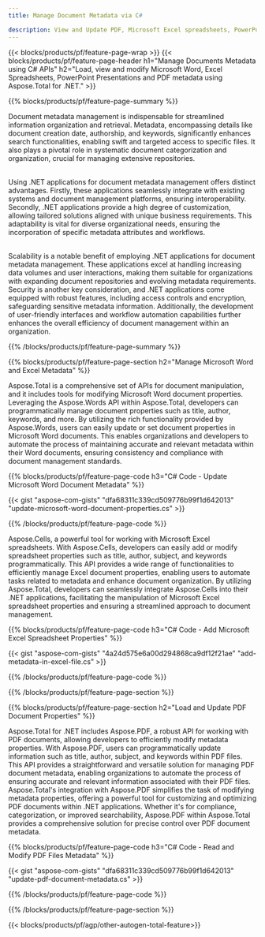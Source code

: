 ```yaml
---
title: Manage Document Metadata via C# 

description: View and Update PDF, Microsoft Excel spreadsheets, PowerPoint Presentations and Word documents metadata via your C# application.
---
```


{{< blocks/products/pf/feature-page-wrap >}}
{{< blocks/products/pf/feature-page-header h1="Manage Documents Metadata using C# APIs" h2="Load, view and modify Microsoft Word, Excel Spreadsheets, PowerPoint Presentations and PDF metadata using Aspose.Total for .NET." >}}

{{% blocks/products/pf/feature-page-summary %}}

Document metadata management is indispensable for streamlined information organization and retrieval. Metadata, encompassing details like document creation date, authorship, and keywords, significantly enhances search functionalities, enabling swift and targeted access to specific files. It also plays a pivotal role in systematic document categorization and organization, crucial for managing extensive repositories. <br /><br />

Using .NET applications for document metadata management offers distinct advantages. Firstly, these applications seamlessly integrate with existing systems and document management platforms, ensuring interoperability. Secondly, .NET applications provide a high degree of customization, allowing tailored solutions aligned with unique business requirements. This adaptability is vital for diverse organizational needs, ensuring the incorporation of specific metadata attributes and workflows.<br /><br />

Scalability is a notable benefit of employing .NET applications for document metadata management. These applications excel at handling increasing data volumes and user interactions, making them suitable for organizations with expanding document repositories and evolving metadata requirements. Security is another key consideration, and .NET applications come equipped with robust features, including access controls and encryption, safeguarding sensitive metadata information. Additionally, the development of user-friendly interfaces and workflow automation capabilities further enhances the overall efficiency of document management within an organization.

{{% /blocks/products/pf/feature-page-summary  %}}


{{% blocks/products/pf/feature-page-section  h2="Manage Microsoft Word and Excel Metadata" %}}

Aspose.Total is a comprehensive set of APIs for document manipulation, and it includes tools for modifying Microsoft Word document properties. Leveraging the Aspose.Words API within Aspose.Total, developers can programmatically manage document properties such as title, author, keywords, and more. By utilizing the rich functionality provided by Aspose.Words, users can easily update or set document properties in Microsoft Word documents. This enables organizations and developers to automate the process of maintaining accurate and relevant metadata within their Word documents, ensuring consistency and compliance with document management standards. 

{{% blocks/products/pf/feature-page-code h3="C# Code - Update Microsoft Word Document Metadata" %}}

{{< gist "aspose-com-gists" "dfa68311c339cd509776b99f1d642013" "update-microsoft-word-document-properties.cs" >}}

{{% /blocks/products/pf/feature-page-code  %}}

Aspose.Cells, a powerful tool for working with Microsoft Excel spreadsheets. With Aspose.Cells, developers can easily add or modify spreadsheet properties such as title, author, subject, and keywords programmatically. This API provides a wide range of functionalities to efficiently manage Excel document properties, enabling users to automate tasks related to metadata and enhance document organization. By utilizing Aspose.Total, developers can seamlessly integrate Aspose.Cells into their .NET applications, facilitating the manipulation of Microsoft Excel spreadsheet properties and ensuring a streamlined approach to document management. 

{{% blocks/products/pf/feature-page-code h3="C# Code - Add Microsoft Excel Spreadsheet Properties" %}}

{{< gist "aspose-com-gists" "4a24d575e6a00d294868ca9df12f21ae" "add-metadata-in-excel-file.cs" >}}

{{% /blocks/products/pf/feature-page-code  %}}

{{% /blocks/products/pf/feature-page-section %}}


{{% blocks/products/pf/feature-page-section  h2="Load and Update PDF Document Properties" %}}

Aspose.Total for .NET includes Aspose.PDF, a robust API for working with PDF documents, allowing developers to efficiently modify metadata properties. With Aspose.PDF, users can programmatically update information such as title, author, subject, and keywords within PDF files. This API provides a straightforward and versatile solution for managing PDF document metadata, enabling organizations to automate the process of ensuring accurate and relevant information associated with their PDF files. Aspose.Total's integration with Aspose.PDF simplifies the task of modifying metadata properties, offering a powerful tool for customizing and optimizing PDF documents within .NET applications. Whether it's for compliance, categorization, or improved searchability, Aspose.PDF within Aspose.Total provides a comprehensive solution for precise control over PDF document metadata.

{{% blocks/products/pf/feature-page-code h3="C# Code - Read and Modify PDF Files Metadata" %}}

{{< gist "aspose-com-gists" "dfa68311c339cd509776b99f1d642013" "update-pdf-document-metadata.cs" >}}

{{% /blocks/products/pf/feature-page-code  %}}

{{% /blocks/products/pf/feature-page-section %}}

{{< blocks/products/pf/agp/other-autogen-total-feature>}}